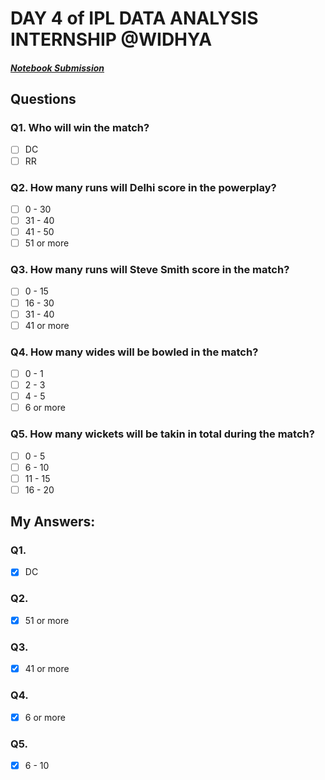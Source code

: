 # DAY 4 of IPL DATA ANALYSIS INTERNSHIP @WIDHYA
##### [Notebook Submission](https://github.com/shashwatk1/IPL_Data_Analysis/blob/main/Day_4_14_October/Day_4.ipynb)
## Questions
### Q1. Who will win the match?
- [ ] DC
- [ ] RR

### Q2. How many runs will Delhi score in the powerplay?
- [ ] 0 - 30 
- [ ] 31 - 40
- [ ] 41 - 50
- [ ] 51 or more

### Q3. How many runs will Steve Smith score in the match?
- [ ] 0 - 15
- [ ] 16 - 30
- [ ] 31 - 40
- [ ] 41 or more

### Q4. How many wides will be bowled in the match?
- [ ] 0 - 1
- [ ] 2 - 3
- [ ] 4 - 5
- [ ] 6 or more

### Q5. How many wickets will be takin in total during the match?
- [ ] 0 - 5 
- [ ] 6 - 10
- [ ] 11 - 15
- [ ] 16 - 20

## My Answers:
### Q1.
- [x] DC
### Q2.
- [x] 51 or more
### Q3.
- [x] 41 or more
### Q4.
- [x] 6 or more
### Q5.
- [x] 6 - 10

